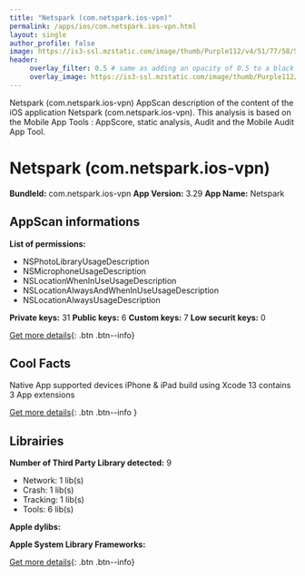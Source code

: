 ```yaml
---
title: "Netspark (com.netspark.ios-vpn)"
permalink: /apps/ios/com.netspark.ios-vpn.html
layout: single
author_profile: false
image: https://is3-ssl.mzstatic.com/image/thumb/Purple112/v4/51/77/58/5177583f-c7ba-4492-4598-31c1c0934866/AppIcon-1x_U007emarketing-0-7-0-0-85-220.png/512x512bb.jpg
header: 
     overlay_filter: 0.5 # same as adding an opacity of 0.5 to a black background
     overlay_image: https://is3-ssl.mzstatic.com/image/thumb/Purple112/v4/51/77/58/5177583f-c7ba-4492-4598-31c1c0934866/AppIcon-1x_U007emarketing-0-7-0-0-85-220.png/512x512bb.jpg
---
```

Netspark (com.netspark.ios-vpn) AppScan description of the content of the iOS application Netspark (com.netspark.ios-vpn). This analysis is based on the Mobile App Tools : AppScore, static analysis, Audit and the Mobile Audit App Tool.

# Netspark (com.netspark.ios-vpn)

**BundleId:** com.netspark.ios-vpn
**App Version:** 3.29
**App Name:** Netspark


## AppScan informations 

**List of permissions:** 
- NSPhotoLibraryUsageDescription
- NSMicrophoneUsageDescription
- NSLocationWhenInUseUsageDescription
- NSLocationAlwaysAndWhenInUseUsageDescription
- NSLocationAlwaysUsageDescription
  
  
**Private keys:** 31
**Public keys:** 6
**Custom keys:** 7
**Low securit keys:** 0
  
[Get more details](/pricing.html){: .btn .btn--info}

## Cool Facts

Native App
supported devices iPhone & iPad
build using Xcode 13
contains 3 App extensions
  
[Get more details](/pricing.html){: .btn .btn--info }

## Librairies 
**Number of Third Party Library detected:** 9
- Network: 1 lib(s)
- Crash: 1 lib(s)
- Tracking: 1 lib(s)
- Tools: 6 lib(s)


**Apple dylibs:**


**Apple System Library Frameworks:**


  
[Get more details](/pricing.html){: .btn .btn--info}

